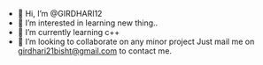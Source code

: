 - 👋 Hi, I’m @GIRDHARI12
- 👀 I’m interested in learning new thing..
- 🌱 I’m currently learning c++
- 💞️ I’m looking to collaborate on any minor project
Just mail me on girdhari21bisht@gmail.com to contact me.


<!---
GIRDHARI12/GIRDHARI12 is a ✨ special ✨ repository because its `README.md` (this file) appears on your GitHub profile.
You can click the Preview link to take a look at your changes.
--->
